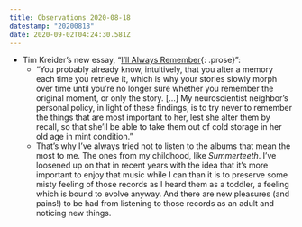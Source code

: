 ```yaml
---
title: Observations 2020-08-18
datestamp: "20200818"
date: 2020-09-02T04:24:30.581Z
---
```

- Tim Kreider’s new essay, “[I’ll Always Remember](https://humanparts.medium.com/ill-always-remember-7bd0de64c38a){: .prose}”:
	- “You probably already know, intuitively, that you alter a memory each time you retrieve it, which is why your stories slowly morph over time until you’re no longer sure whether you remember the original moment, or only the story. […] My neuroscientist neighbor’s personal policy, in light of these findings, is to try never to remember the things that are most important to her, lest she alter them by recall, so that she’ll be able to take them out of cold storage in her old age in mint condition.”
	- That’s why I’ve always tried not to listen to the albums that mean the most to me. The ones from my childhood, like *Summerteeth*. I’ve loosened up on that in recent years with the idea that it’s more important to enjoy that music while I can than it is to preserve some misty feeling of those records as I heard them as a toddler, a feeling which is bound to evolve anyway. And there are new pleasures (and pains!) to be had from listening to those records as an adult and noticing new things.